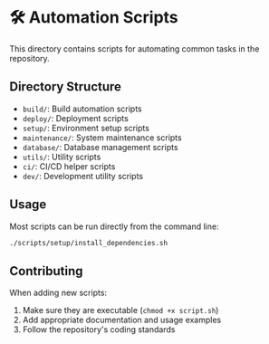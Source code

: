 # 🛠️ Automation Scripts

This directory contains scripts for automating common tasks in the repository.

## Directory Structure

- `build/`: Build automation scripts
- `deploy/`: Deployment scripts
- `setup/`: Environment setup scripts
- `maintenance/`: System maintenance scripts
- `database/`: Database management scripts
- `utils/`: Utility scripts
- `ci/`: CI/CD helper scripts
- `dev/`: Development utility scripts

## Usage

Most scripts can be run directly from the command line:

```bash
./scripts/setup/install_dependencies.sh
```

## Contributing

When adding new scripts:
1. Make sure they are executable (`chmod +x script.sh`)
2. Add appropriate documentation and usage examples
3. Follow the repository's coding standards
